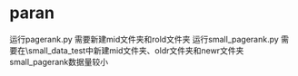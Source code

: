 # paran
运行pagerank.py
需要新建mid文件夹和rold文件夹
运行small_pagerank.py
需要在\small_data_test中新建mid文件夹、oldr文件夹和newr文件夹
small_pagerank数据量较小
